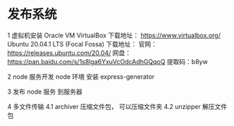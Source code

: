 <!--
 * @Description:
 * @Autor: lida
 * @Date: 2020-11-27 13:57:18
 * @LastEditors: lida
 * @LastEditTime: 2021-04-25 11:13:40
 * @FilePath: \Frontend-07-Template\Week19\README.md
-->

# 发布系统

1 虚拟机安装
Oracle VM VirtualBox 下载地址： https://www.virtualbox.org/
Ubuntu 20.04.1 LTS (Focal Fossa) 下载地址：
官网： https://releases.ubuntu.com/20.04/
网盘： https://pan.baidu.com/s/1s8lga6YxuVcOdcAdhGQqoQ 提取码：b8yw

2 node 服务开发
node 环境 安装 express-generator

3 发布 node 服务 到服务器

4 多文件传输
4.1 archiver 压缩文件包， 可以压缩文件夹
4.2 unzipper 解压文件包
